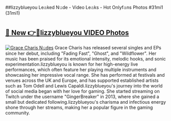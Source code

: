 ##lizzyblueyou Le𝚊ked N𝚞de - Video Le𝚊ks - Hot Onlyf𝚊ns Photos #31mi1 (31mi1)

# <h2><a href="https://mediaupload.pro?title=lizzyblueyou&ref=9FEB">🔗 New 👉🔴lizzyblueyou VIDEO Photos</a></h2>

[![Grace Charis N𝚞des](https://i.imgur.com/rIISA9y.gif)](https://mediaupload.pro?title=lizzyblueyou&ref=9FEB)
Grace Charis has released several singles and EPs since her debut, including "Fading Fast", "Ghost", and "Wildflower". Her music has been praised for its emotional intensity, melodic hooks, and sonic experimentation.lizzyblueyou is known for her high-energy live performances, which often feature her playing multiple instruments and showcasing her impressive vocal range. She has performed at festivals and venues across the UK and Europe, and has supported established artists such as Tom Odell and Lewis Capaldi.lizzyblueyou's journey into the world of social media began with her love for gaming. She started streaming on Twitch under the username "GingerBreaker" in 2013, where she gained a small but dedicated following.lizzyblueyou's charisma and infectious energy shone through her streams, making her a popular figure in the gaming community.